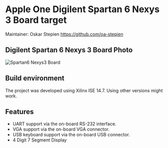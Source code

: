 # Apple One Digilent Spartan 6 Nexys 3 Board target

Maintainer: Oskar Stepien https://github.com/oa-stepien

## Digilent Spartan 6 Nexys 3 Board Photo

![Spartan6 Nexys3 Board](https://cdn10.bigcommerce.com/s-7gavg/products/104/images/5168/Nexys3-top-600__44608.1536184396.1280.1280.jpg?c=2)

## Build environment

The project was developed using Xilinx ISE 14.7. Using other versions might work.
## Features

* UART support via the on-board RS-232 interface.
* VGA support via the on-board VGA connector.
* USB keyboard support via the on-board USB connector.
* 4 Digit 7 Segment Display
